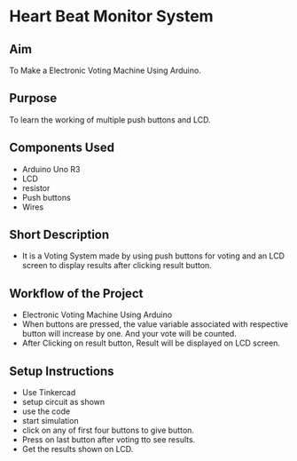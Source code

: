 
# Heart Beat Monitor System
## Aim
To Make a Electronic Voting Machine Using Arduino.

## Purpose
To learn the working of multiple push buttons and LCD.

## Components Used
- Arduino Uno R3
- LCD 
- resistor
- Push buttons
- Wires

## Short Description 
- It is a Voting System made by using push buttons for voting and an LCD screen to display results after clicking result button.
## Workflow of the Project
- Electronic Voting Machine Using Arduino
- When buttons are pressed, the value variable associated with respective button will increase by one. And your vote will be counted. 
- After Clicking on result button, Result will be displayed on LCD screen. 
## Setup Instructions
- Use Tinkercad 
- setup circuit as shown
- use the code 
- start simulation
- click on any of first four buttons to give button.
- Press on last button after voting tto see results.
- Get the results shown on LCD.
